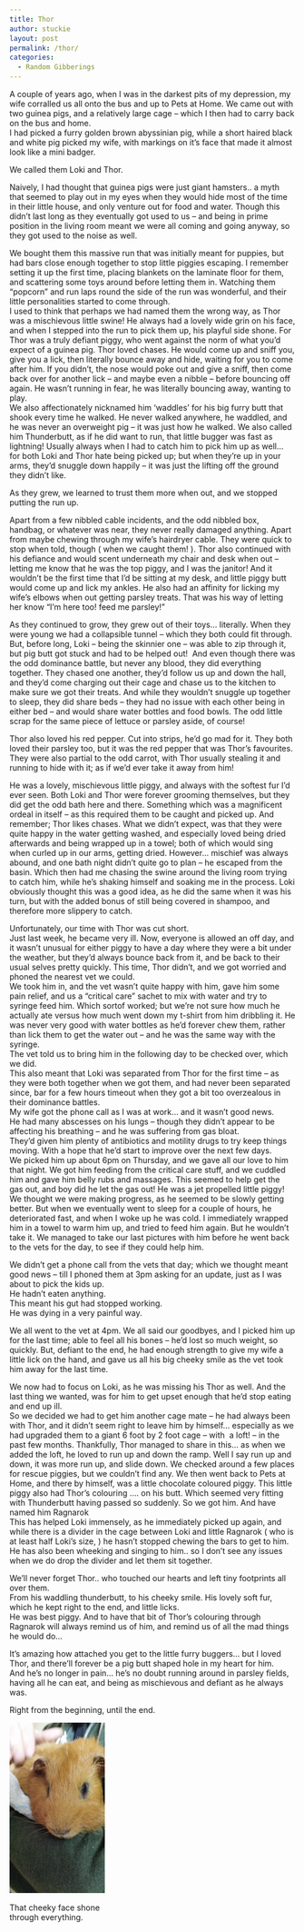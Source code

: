 ```yaml
---
title: Thor
author: stuckie
layout: post
permalink: /thor/
categories:
  - Random Gibberings
---
```

A couple of years ago, when I was in the darkest pits of my depression, my wife corralled us all onto the bus and up to Pets at Home. We came out with two guinea pigs, and a relatively large cage &#8211; which I then had to carry back on the bus and home.  
I had picked a furry golden brown abyssinian pig, while a short haired black and white pig picked my wife, with markings on it&#8217;s face that made it almost look like a mini badger.

We called them Loki and Thor.

Naively, I had thought that guinea pigs were just giant hamsters.. a myth that seemed to play out in my eyes when they would hide most of the time in their little house, and only venture out for food and water. Though this didn&#8217;t last long as they eventually got used to us &#8211; and being in prime position in the living room meant we were all coming and going anyway, so they got used to the noise as well.

We bought them this massive run that was initially meant for puppies, but had bars close enough together to stop little piggies escaping. I remember setting it up the first time, placing blankets on the laminate floor for them, and scattering some toys around before letting them in. Watching them &#8220;popcorn&#8221; and run laps round the side of the run was wonderful, and their little personalities started to come through.  
I used to think that perhaps we had named them the wrong way, as Thor was a mischievous little swine! He always had a lovely wide grin on his face, and when I stepped into the run to pick them up, his playful side shone. For Thor was a truly defiant piggy, who went against the norm of what you&#8217;d expect of a guinea pig. Thor loved chases. He would come up and sniff you, give you a lick, then literally bounce away and hide, waiting for you to come after him. If you didn&#8217;t, the nose would poke out and give a sniff, then come back over for another lick &#8211; and maybe even a nibble &#8211; before bouncing off again. He wasn&#8217;t running in fear, he was literally bouncing away, wanting to play.  
We also affectionately nicknamed him &#8216;waddles&#8217; for his big furry butt that shook every time he walked. He never walked anywhere, he waddled, and he was never an overweight pig &#8211; it was just how he walked. We also called him Thunderbutt, as if he did want to run, that little bugger was fast as lightning! Usually always when I had to catch him to pick him up as well&#8230; for both Loki and Thor hate being picked up; but when they&#8217;re up in your arms, they&#8217;d snuggle down happily &#8211; it was just the lifting off the ground they didn&#8217;t like.

As they grew, we learned to trust them more when out, and we stopped putting the run up.

Apart from a few nibbled cable incidents, and the odd nibbled box, handbag, or whatever was near, they never really damaged anything. Apart from maybe chewing through my wife&#8217;s hairdryer cable. They were quick to stop when told, though ( when we caught them! ). Thor also continued with his defiance and would scent underneath my chair and desk when out &#8211; letting me know that he was the top piggy, and I was the janitor! And it wouldn&#8217;t be the first time that I&#8217;d be sitting at my desk, and little piggy butt would come up and lick my ankles. He also had an affinity for licking my wife&#8217;s elbows when out getting parsley treats. That was his way of letting her know &#8220;I&#8217;m here too! feed me parsley!&#8221;

As they continued to grow, they grew out of their toys&#8230; literally. When they were young we had a collapsible tunnel &#8211; which they both could fit through. But, before long, Loki &#8211; being the skinnier one &#8211; was able to zip through it, but pig butt got stuck and had to be helped out!  And even though there was the odd dominance battle, but never any blood, they did everything together. They chased one another, they&#8217;d follow us up and down the hall, and they&#8217;d come charging out their cage and chase us to the kitchen to make sure we got their treats. And while they wouldn&#8217;t snuggle up together to sleep, they did share beds &#8211; they had no issue with each other being in either bed &#8211; and would share water bottles and food bowls. The odd little scrap for the same piece of lettuce or parsley aside, of course!

Thor also loved his red pepper. Cut into strips, he&#8217;d go mad for it. They both loved their parsley too, but it was the red pepper that was Thor&#8217;s favourites. They were also partial to the odd carrot, with Thor usually stealing it and running to hide with it; as if we&#8217;d ever take it away from him!

He was a lovely, mischievous little piggy, and always with the softest fur I&#8217;d ever seen. Both Loki and Thor were forever grooming themselves, but they did get the odd bath here and there. Something which was a magnificent ordeal in itself &#8211; as this required them to be caught and picked up. And remember; Thor likes chases. What we didn&#8217;t expect, was that they were quite happy in the water getting washed, and especially loved being dried afterwards and being wrapped up in a towel; both of which would sing when curled up in our arms, getting dried. However&#8230; mischief was always abound, and one bath night didn&#8217;t quite go to plan &#8211; he escaped from the basin. Which then had me chasing the swine around the living room trying to catch him, while he&#8217;s shaking himself and soaking me in the process. Loki obviously thought this was a good idea, as he did the same when it was his turn, but with the added bonus of still being covered in shampoo, and therefore more slippery to catch.

Unfortunately, our time with Thor was cut short.  
Just last week, he became very ill. Now, everyone is allowed an off day, and it wasn&#8217;t unusual for either piggy to have a day where they were a bit under the weather, but they&#8217;d always bounce back from it, and be back to their usual selves pretty quickly. This time, Thor didn&#8217;t, and we got worried and phoned the nearest vet we could.  
We took him in, and the vet wasn&#8217;t quite happy with him, gave him some pain relief, and us a &#8220;critical care&#8221; sachet to mix with water and try to syringe feed him. Which sortof worked; but we&#8217;re not sure how much he actually ate versus how much went down my t-shirt from him dribbling it. He was never very good with water bottles as he&#8217;d forever chew them, rather than lick them to get the water out &#8211; and he was the same way with the syringe.  
The vet told us to bring him in the following day to be checked over, which we did.  
This also meant that Loki was separated from Thor for the first time &#8211; as they were both together when we got them, and had never been separated since, bar for a few hours timeout when they got a bit too overzealous in their dominance battles.  
My wife got the phone call as I was at work&#8230; and it wasn&#8217;t good news.  
He had many abscesses on his lungs &#8211; though they didn&#8217;t appear to be affecting his breathing &#8211; and he was suffering from gas bloat.  
They&#8217;d given him plenty of antibiotics and motility drugs to try keep things moving. With a hope that he&#8217;d start to improve over the next few days.  
We picked him up about 6pm on Thursday, and we gave all our love to him that night. We got him feeding from the critical care stuff, and we cuddled him and gave him belly rubs and massages. This seemed to help get the gas out, and boy did he let the gas out! He was a jet propelled little piggy! We thought we were making progress, as he seemed to be slowly getting better. But when we eventually went to sleep for a couple of hours, he deteriorated fast, and when I woke up he was cold. I immediately wrapped him in a towel to warm him up, and tried to feed him again. But he wouldn&#8217;t take it. We managed to take our last pictures with him before he went back to the vets for the day, to see if they could help him.

We didn&#8217;t get a phone call from the vets that day; which we thought meant good news &#8211; till I phoned them at 3pm asking for an update, just as I was about to pick the kids up.  
He hadn&#8217;t eaten anything.  
This meant his gut had stopped working.  
He was dying in a very painful way.

We all went to the vet at 4pm. We all said our goodbyes, and I picked him up for the last time; able to feel all his bones &#8211; he&#8217;d lost so much weight, so quickly. But, defiant to the end, he had enough strength to give my wife a little lick on the hand, and gave us all his big cheeky smile as the vet took him away for the last time.

We now had to focus on Loki, as he was missing his Thor as well. And the last thing we wanted, was for him to get upset enough that he&#8217;d stop eating and end up ill.  
So we decided we had to get him another cage mate &#8211; he had always been with Thor, and it didn&#8217;t seem right to leave him by himself&#8230; especially as we had upgraded them to a giant 6 foot by 2 foot cage &#8211; with  a loft! &#8211; in the past few months. Thankfully, Thor managed to share in this&#8230; as when we added the loft, he loved to run up and down the ramp. Well I say run up and down, it was more run up, and slide down. We checked around a few places for rescue piggies, but we couldn&#8217;t find any. We then went back to Pets at Home, and there by himself, was a little chocolate coloured piggy. This little piggy also had Thor&#8217;s colouring &#8230;. on his butt. Which seemed very fitting with Thunderbutt having passed so suddenly. So we got him. And have named him Ragnarok  
This has helped Loki immensely, as he immediately picked up again, and while there is a divider in the cage between Loki and little Ragnarok ( who is at least half Loki&#8217;s size, ) he hasn&#8217;t stopped chewing the bars to get to him. He has also been wheeking and singing to him.. so I don&#8217;t see any issues when we do drop the divider and let them sit together.

We&#8217;ll never forget Thor.. who touched our hearts and left tiny footprints all over them.  
From his waddling thunderbutt, to his cheeky smile. His lovely soft fur, which he kept right to the end, and little licks.  
He was best piggy. And to have that bit of Thor&#8217;s colouring through Ragnarok will always remind us of him, and remind us of all the mad things he would do&#8230;

It&#8217;s amazing how attached you get to the little furry buggers&#8230; but I loved Thor, and there&#8217;ll forever be a pig butt shaped hole in my heart for him.  
And he&#8217;s no longer in pain&#8230; he&#8217;s no doubt running around in parsley fields, having all he can eat, and being as mischievous and defiant as he always was.

Right from the beginning, until the end.

<div id="attachment_663" style="width: 178px" class="wp-caption aligncenter">
  <a href="/thor/87dybFZ.jpg"><img class="size-medium wp-image-663" src="/thor/87dybFZ.jpg" alt="That cheeky face shone through everything." width="168" height="300" /></a>
  
  <p class="wp-caption-text">
    That cheeky face shone through everything.
  </p>
</div>